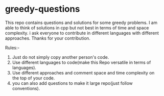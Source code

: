 # greedy-questions
This repo contains questions and solutions for some greedy problems. I am able to think of solutions in cpp  but not best in terms of time and space complexity. i ask everyone to contribute in different languages with different approaches. Thanks for your contribution.

Rules:-
1. Just do not simply copy another person's code.
2. Use different languages to code(make this Repo versatile in terms of languages).
3. Use different approaches and comment space and time complexity on the top of your code.
4. you can also add questions to make it large repo(just follow conventions).
